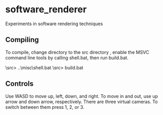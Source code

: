 # software_renderer
Experiments in software rendering techniques

## Compiling
To compile, change directory to the src directory , enable the MSVC command line tools by calling shell.bat, then run build.bat. 

\src> ..\misc\shell.bat
\src> build.bat

## Controls
Use WASD to move up, left, down, and right. To move in and out, use up arrow and down arrow, respectively. There are three virtual cameras. To switch between them press 1, 2, or 3.
